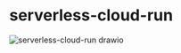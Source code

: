 # serverless-cloud-run

![serverless-cloud-run drawio](https://github.com/danielsidauruk/serverless-cloud-run/assets/64315754/84cc3663-0888-4e4b-b3e8-c40ba51d5347)
